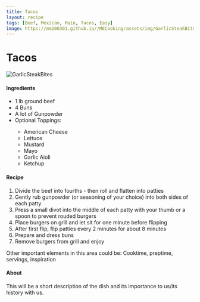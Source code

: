 ```yaml
---
title: Tacos
layout: recipe
tags: [Beef, Mexican, Main, Tacos, Easy]
image: https://mm100301.github.io//MECooking/assets/img/GarlicSteakBitesSweetSoyGreenBeans.jpeg
---
```

<html>
  <body class="recipeBody">
    <h1 text-align="center">Tacos</h1>
    <img class="recipePic" src="{{ page.image }}" alt="GarlicSteakBites">
    <div>
      <h4>Ingredients</h4>
      <ul>
        <li>1 lb ground beef</li>
        <li>4 Buns</li>
        <li>A lot of Gunpowder</li>
        <li>Optional Toppings:</li>
          <ul>
            <li>American Cheese</li>
            <li>Lettuce</li>
            <li>Mustard</li>
            <li>Mayo</li>
            <li>Garlic Aioli</li>
            <li>Ketchup</li>
          </ul>
      </ul>
    </div>
    <div>
      <h4>Recipe</h4>
      <ol>
          <li>Divide the beef into fourths - then roll and flatten into patties</li>
          <li>Gently rub gunpowder (or seasoning of your choice) into both sides of each patty</li>
          <li>Press a small divot into the middle of each patty with your thumb or a spoon to prevent rouded burgers</li>
          <li>Place burgers on grill and let sit for one minute before flipping</li>
          <li>After first flip, flip patties every 2 minutes for about 8 minutes</li>
          <li>Prepare and dress buns</li>
          <li>Remove burgers from grill and enjoy</li>
        </ol>
    </div>
    <div>
      <p>Other important elements in this area could be: Cooktime, preptime, servings, inspiration</p>
    </div>
    <div>
      <h4>About</h4>
      <p>This will be a short description of the dish and its importance to us/its history with us.</p>
    </div>
  </body>
</html>
